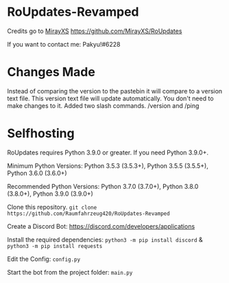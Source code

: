 # RoUpdates-Revamped
Credits go to [MirayXS](https://github.com/MirayXS) https://github.com/MirayXS/RoUpdates

If you want to contact me: Pakyu!#6228

# Changes Made
Instead of comparing the version to the pastebin it will compare to a version text file. This version text file will update automatically. You don't need to make changes to it. Added two slash commands. /version and /ping

# Selfhosting
RoUpdates requires Python 3.9.0 or greater. If you need Python 3.9.0+.

Minimum Python Versions: Python 3.5.3 (3.5.3+), Python 3.5.5 (3.5.5+), Python 3.6.0 (3.6.0+)

Recommended Python Versions: Python 3.7.0 (3.7.0+), Python 3.8.0 (3.8.0+), Python 3.9.0 (3.9.0+)

Clone this repository. ```git clone https://github.com/Raumfahrzeug420/RoUpdates-Revamped```

Create a Discord Bot: https://discord.com/developers/applications

Install the required dependencies: ```python3 -m pip install discord``` & ```python3 -m pip install requests```

Edit the Config: ```config.py```

Start the bot from the project folder: ```main.py```
